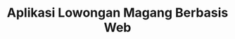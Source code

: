 ---
code: PBL-109
name: RAIN (Ready for Internship)
title: Aplikasi Lowongan Magang Berbasis Web
tags:
  - Laravel
  - PHP
manpro: 122277-noper
cover: ./cover.png
link: https://pbl.polibatam.ac.id/pamerin/detail.php?title=aplikasi-lowongan-magang-berbasis-web&id=MjU1OA==&ta=NQ==&id_tim=MjgyMA==
team:
  - 4342401060-eric
---